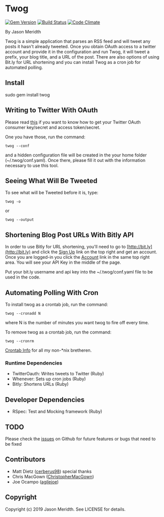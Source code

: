 # Twog

[![Gem Version](https://badge.fury.io/rb/twog.png)](http://badge.fury.io/rb/twog)
[![Build Status](https://secure.travis-ci.org/jmeridth/twog.png?branch=master)](http://travis-ci.org/#!/jmeridth/twog)
[![Code Climate](https://codeclimate.com/github/jmeridth/twog.png)](https://codeclimate.com/github/jmeridth/twog)

By Jason Meridth

Twog is a simple application that parses an RSS feed and will tweet any posts it hasn't already tweeted.  Once you obtain OAuth access to a twitter account and provide it in the configuration and run Twog, it will tweet a prefix, your blog title, and a URL of the post.  There are also options of using Bit.ly for URL shortening and you can install Twog as a cron job for automated polling.

## Install

sudo gem install twog

## Writing to Twitter With OAuth

Please read [this](http://blog.jasonmeridth.com/2010/04/02/oauth.html) if you want to know how to get your Twitter OAuth consumer key/secret and access token/secret.

One you have those, run the command:

	twog --conf

and a hidden configuration file will be created in the your home folder (~/.twog/conf.yaml).  Once there, please fill it out with the information necessary to use this tool.

## Seeing What Will Be Tweeted

To see what will be Tweeted before it is, type:

	twog -o

or

	twog --output

## Shortening Blog Post URLs With Bitly API

In order to use Bitly for URL shortening, you'll need to go to [http://bit.ly](http://bit.ly) and click the [Sign Up](http://bit.ly/account/register?rd=/) link on the top right and get an account.  Once you are logged-in you click the [Account](http://bit.ly/account) link in the same top right area.  You will see your API Key in the middle of the page.

Put your bit.ly username and api key into the ~/.twog/conf.yaml file to be used in the code.

## Automating Polling With Cron

To install twog as a crontab job, run the command:

	twog --cronadd N

where N is the number of minutes you want twog to fire off every time.

To remove twog as a crontab job, run the command:

	twog --cronrm

[Crontab Info](http://www.unixgeeks.org/security/newbie/unix/cron-1.html) for all my non-*nix bretheren.

### Runtime Dependencies

* TwitterOauth: Writes tweets to Twitter (Ruby)
* Whenever: Sets up cron jobs (Ruby)
* Bitly: Shortens URLs (Ruby)

## Developer Dependencies

* RSpec: Test and Mocking framework (Ruby)

## TODO

Please check the [issues](http://github.com/jmeridth/twog/issues) on Github for future features or bugs that need to be fixed

## Contributors

* Matt Dietz ([cerberus98](http://github.com/cerberus98))  special thanks
* Chris MacGown ([ChristopherMacGown](http://github.com/ChristopherMacGown))
* Joe Ocampo ([agilejoe](http://github.com/agilejoe))

## Copyright

Copyright (c) 2019 Jason Meridth. See LICENSE for details.
